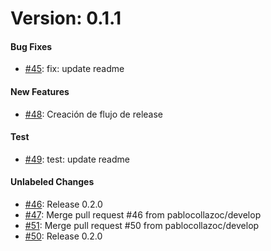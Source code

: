 # Version: 0.1.1


#### Bug Fixes

* [#45](https://github.com/pablocollazoc/microflow/pull/45): fix: update readme

#### New Features

* [#48](https://github.com/pablocollazoc/microflow/pull/48): Creación de flujo de release

#### Test

* [#49](https://github.com/pablocollazoc/microflow/pull/49): test: update readme

#### Unlabeled Changes

* [#46](https://github.com/pablocollazoc/microflow/pull/46): Release 0.2.0
* [#47](https://github.com/pablocollazoc/microflow/pull/47): Merge pull request #46 from pablocollazoc/develop
* [#51](https://github.com/pablocollazoc/microflow/pull/51): Merge pull request #50 from pablocollazoc/develop
* [#50](https://github.com/pablocollazoc/microflow/pull/50): Release 0.2.0
